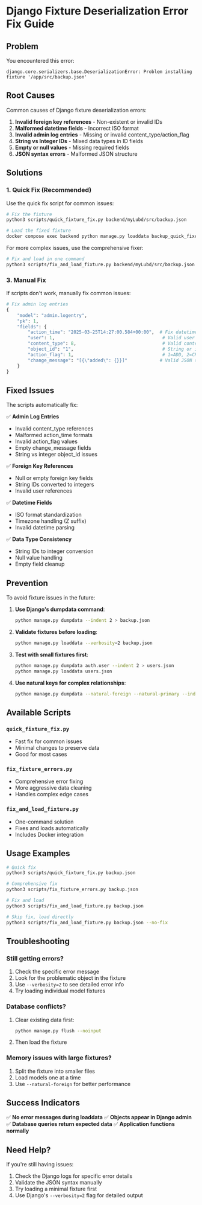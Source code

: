 # Django Fixture Deserialization Error Fix Guide

## Problem
You encountered this error:
```
django.core.serializers.base.DeserializationError: Problem installing fixture '/app/src/backup.json'
```

## Root Causes
Common causes of Django fixture deserialization errors:

1. **Invalid foreign key references** - Non-existent or invalid IDs
2. **Malformed datetime fields** - Incorrect ISO format
3. **Invalid admin log entries** - Missing or invalid content_type/action_flag
4. **String vs Integer IDs** - Mixed data types in ID fields
5. **Empty or null values** - Missing required fields
6. **JSON syntax errors** - Malformed JSON structure

## Solutions

### 1. Quick Fix (Recommended)
Use the quick fix script for common issues:

```bash
# Fix the fixture
python3 scripts/quick_fixture_fix.py backend/myLubd/src/backup.json

# Load the fixed fixture
docker compose exec backend python manage.py loaddata backup_quick_fixed.json
```

For more complex issues, use the comprehensive fixer:

```bash
# Fix and load in one command
python3 scripts/fix_and_load_fixture.py backend/myLubd/src/backup.json
```

### 3. Manual Fix
If scripts don't work, manually fix common issues:

```python
# Fix admin log entries
{
    "model": "admin.logentry",
    "pk": 1,
    "fields": {
        "action_time": "2025-03-25T14:27:00.584+00:00",  # Fix datetime
        "user": 1,                                        # Valid user ID
        "content_type": 8,                                # Valid content type
        "object_id": "1",                                 # String or int
        "action_flag": 1,                                 # 1=ADD, 2=CHANGE, 3=DELETE
        "change_message": "[{\"added\": {}}]"            # Valid JSON string
    }
}
```

## Fixed Issues

The scripts automatically fix:

✅ **Admin Log Entries**
- Invalid content_type references
- Malformed action_time formats
- Invalid action_flag values
- Empty change_message fields
- String vs integer object_id issues

✅ **Foreign Key References**
- Null or empty foreign key fields
- String IDs converted to integers
- Invalid user references

✅ **Datetime Fields**
- ISO format standardization
- Timezone handling (Z suffix)
- Invalid datetime parsing

✅ **Data Type Consistency**
- String IDs to integer conversion
- Null value handling
- Empty field cleanup

## Prevention

To avoid fixture issues in the future:

1. **Use Django's dumpdata command**:
   ```bash
   python manage.py dumpdata --indent 2 > backup.json
   ```

2. **Validate fixtures before loading**:
   ```bash
   python manage.py loaddata --verbosity=2 backup.json
   ```

3. **Test with small fixtures first**:
   ```bash
   python manage.py dumpdata auth.user --indent 2 > users.json
   python manage.py loaddata users.json
   ```

4. **Use natural keys for complex relationships**:
   ```bash
   python manage.py dumpdata --natural-foreign --natural-primary --indent 2 > backup.json
   ```

## Available Scripts

### `quick_fixture_fix.py`
- Fast fix for common issues
- Minimal changes to preserve data
- Good for most cases

### `fix_fixture_errors.py`
- Comprehensive error fixing
- More aggressive data cleaning
- Handles complex edge cases

### `fix_and_load_fixture.py`
- One-command solution
- Fixes and loads automatically
- Includes Docker integration

## Usage Examples

```bash
# Quick fix
python3 scripts/quick_fixture_fix.py backup.json

# Comprehensive fix
python3 scripts/fix_fixture_errors.py backup.json

# Fix and load
python3 scripts/fix_and_load_fixture.py backup.json

# Skip fix, load directly
python3 scripts/fix_and_load_fixture.py backup.json --no-fix
```

## Troubleshooting

### Still getting errors?
1. Check the specific error message
2. Look for the problematic object in the fixture
3. Use `--verbosity=2` to see detailed error info
4. Try loading individual model fixtures

### Database conflicts?
1. Clear existing data first:
   ```bash
   python manage.py flush --noinput
   ```
2. Then load the fixture

### Memory issues with large fixtures?
1. Split the fixture into smaller files
2. Load models one at a time
3. Use `--natural-foreign` for better performance

## Success Indicators

✅ **No error messages during loaddata**
✅ **Objects appear in Django admin**
✅ **Database queries return expected data**
✅ **Application functions normally**

## Need Help?

If you're still having issues:
1. Check the Django logs for specific error details
2. Validate the JSON syntax manually
3. Try loading a minimal fixture first
4. Use Django's `--verbosity=2` flag for detailed output

